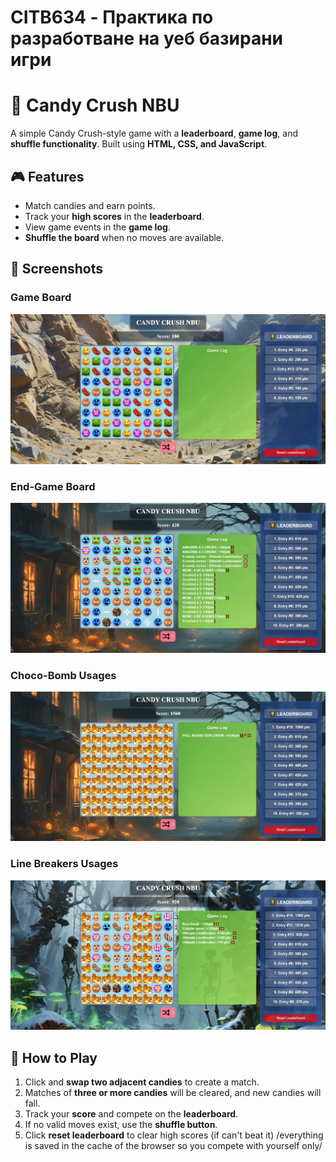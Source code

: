 # CITB634 - Практика по разработване на уеб базирани игри

# 🍬 Candy Crush NBU

A simple Candy Crush-style game with a **leaderboard**, **game log**, and **shuffle functionality**. Built using **HTML, CSS, and JavaScript**.

## 🎮 Features

- Match candies and earn points.
- Track your **high scores** in the **leaderboard**.
- View game events in the **game log**.
- **Shuffle the board** when no moves are available.

## 📸 Screenshots

### Game Board  
![Game Board](/showcase/showcase_screenshot_1.png)

### End-Game Board  
![Breakers and Bombs](/showcase/showcase_screenshot_2.png)

### Choco-Bomb Usages  
![Choco-Bomb](/showcase/showcase_screenshot_3.png)

### Line Breakers Usages 
![Line Breakers](/showcase/showcase_screenshot_4.png)

## 🚀 How to Play

1. Click and **swap two adjacent candies** to create a match.
2. Matches of **three or more candies** will be cleared, and new candies will fall.
3. Track your **score** and compete on the **leaderboard**.
4. If no valid moves exist, use the **shuffle button**.
5. Click **reset leaderboard** to clear high scores (if can't beat it)
   /everything is saved in the cache of the browser so you compete with yourself only/

